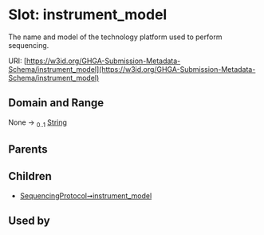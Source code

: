 
# Slot: instrument_model


The name and model of the technology platform used to perform sequencing.

URI: [https://w3id.org/GHGA-Submission-Metadata-Schema/instrument_model](https://w3id.org/GHGA-Submission-Metadata-Schema/instrument_model)


## Domain and Range

None &#8594;  <sub>0..1</sub> [String](types/String.md)

## Parents


## Children

 *  [SequencingProtocol➞instrument_model](SequencingProtocol_instrument_model.md)

## Used by

